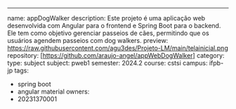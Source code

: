 ---
name: appDogWalker
description: Este projeto é uma aplicação web desenvolvida com Angular para o frontend e Spring Boot para o backend. Ele tem como objetivo gerenciar passeios de cães, permitindo que os usuários agendem passeios com dog walkers.
preview: https://raw.githubusercontent.com/agu3des/Projeto-LM/main/telainicial.png
repository: [https://github.com/araujo-angel/appWebDogWalker]
category:
  type: subject
  subject: pweb1
  semester: 2024.2
  course: cstsi
  campus: ifpb-jp
tags:
  - spring boot
  - angular material
owners:
  - 20231370001
